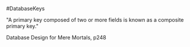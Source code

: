 #DatabaseKeys

"A primary key composed of two or more fields is known as a composite primary key."

Database Design for Mere Mortals, p248